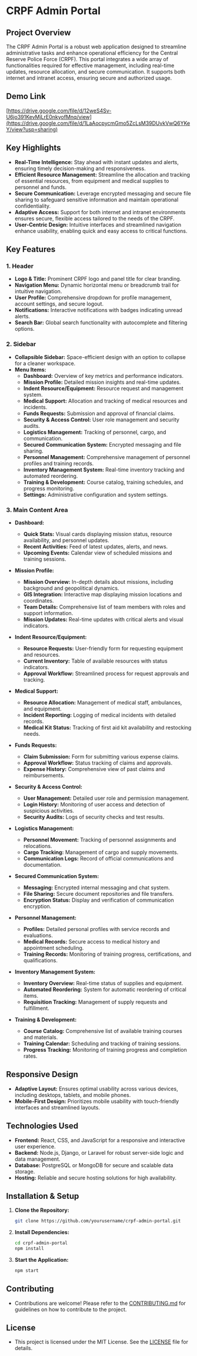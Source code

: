 # CRPF Admin Portal

## Project Overview

The CRPF Admin Portal is a robust web application designed to streamline administrative tasks and enhance operational efficiency for the Central Reserve Police Force (CRPF). This portal integrates a wide array of functionalities required for effective management, including real-time updates, resource allocation, and secure communication. It supports both internet and intranet access, ensuring secure and authorized usage.

## Demo Link
[https://drive.google.com/file/d/12weS4Sv-U6jo391KevMjLrE0nkyofMnq/view](https://drive.google.com/file/d/1LaAocpycmGmo5ZcLsM39DUvkVwQ6YKeY/view?usp=sharing)

## Key Highlights

- **Real-Time Intelligence:** Stay ahead with instant updates and alerts, ensuring timely decision-making and responsiveness.
- **Efficient Resource Management:** Streamline the allocation and tracking of essential resources, from equipment and medical supplies to personnel and funds.
- **Secure Communication:** Leverage encrypted messaging and secure file sharing to safeguard sensitive information and maintain operational confidentiality.
- **Adaptive Access:** Support for both internet and intranet environments ensures secure, flexible access tailored to the needs of the CRPF.
- **User-Centric Design:** Intuitive interfaces and streamlined navigation enhance usability, enabling quick and easy access to critical functions.


## Key Features

### 1. Header
- **Logo & Title:** Prominent CRPF logo and panel title for clear branding.
- **Navigation Menu:** Dynamic horizontal menu or breadcrumb trail for intuitive navigation.
- **User Profile:** Comprehensive dropdown for profile management, account settings, and secure logout.
- **Notifications:** Interactive notifications with badges indicating unread alerts.
- **Search Bar:** Global search functionality with autocomplete and filtering options.

### 2. Sidebar
- **Collapsible Sidebar:** Space-efficient design with an option to collapse for a cleaner workspace.
- **Menu Items:**
  - **Dashboard:** Overview of key metrics and performance indicators.
  - **Mission Profile:** Detailed mission insights and real-time updates.
  - **Indent Resource/Equipment:** Resource request and management system.
  - **Medical Support:** Allocation and tracking of medical resources and incidents.
  - **Funds Requests:** Submission and approval of financial claims.
  - **Security & Access Control:** User role management and security audits.
  - **Logistics Management:** Tracking of personnel, cargo, and communication.
  - **Secured Communication System:** Encrypted messaging and file sharing.
  - **Personnel Management:** Comprehensive management of personnel profiles and training records.
  - **Inventory Management System:** Real-time inventory tracking and automated reordering.
  - **Training & Development:** Course catalog, training schedules, and progress monitoring.
  - **Settings:** Administrative configuration and system settings.

### 3. Main Content Area
- **Dashboard:** 
  - **Quick Stats:** Visual cards displaying mission status, resource availability, and personnel updates.
  - **Recent Activities:** Feed of latest updates, alerts, and news.
  - **Upcoming Events:** Calendar view of scheduled missions and training sessions.

- **Mission Profile:**
  - **Mission Overview:** In-depth details about missions, including background and geopolitical dynamics.
  - **GIS Integration:** Interactive map displaying mission locations and coordinates.
  - **Team Details:** Comprehensive list of team members with roles and support information.
  - **Mission Updates:** Real-time updates with critical alerts and visual indicators.

- **Indent Resource/Equipment:**
  - **Resource Requests:** User-friendly form for requesting equipment and resources.
  - **Current Inventory:** Table of available resources with status indicators.
  - **Approval Workflow:** Streamlined process for request approvals and tracking.

- **Medical Support:**
  - **Resource Allocation:** Management of medical staff, ambulances, and equipment.
  - **Incident Reporting:** Logging of medical incidents with detailed records.
  - **Medical Kit Status:** Tracking of first aid kit availability and restocking needs.

- **Funds Requests:**
  - **Claim Submission:** Form for submitting various expense claims.
  - **Approval Workflow:** Status tracking of claims and approvals.
  - **Expense History:** Comprehensive view of past claims and reimbursements.

- **Security & Access Control:**
  - **User Management:** Detailed user role and permission management.
  - **Login History:** Monitoring of user access and detection of suspicious activities.
  - **Security Audits:** Logs of security checks and test results.

- **Logistics Management:**
  - **Personnel Movement:** Tracking of personnel assignments and relocations.
  - **Cargo Tracking:** Management of cargo and supply movements.
  - **Communication Logs:** Record of official communications and documentation.

- **Secured Communication System:**
  - **Messaging:** Encrypted internal messaging and chat system.
  - **File Sharing:** Secure document repositories and file transfers.
  - **Encryption Status:** Display and verification of communication encryption.

- **Personnel Management:**
  - **Profiles:** Detailed personal profiles with service records and evaluations.
  - **Medical Records:** Secure access to medical history and appointment scheduling.
  - **Training Records:** Monitoring of training progress, certifications, and qualifications.

- **Inventory Management System:**
  - **Inventory Overview:** Real-time status of supplies and equipment.
  - **Automated Reordering:** System for automatic reordering of critical items.
  - **Requisition Tracking:** Management of supply requests and fulfillment.

- **Training & Development:**
  - **Course Catalog:** Comprehensive list of available training courses and materials.
  - **Training Calendar:** Scheduling and tracking of training sessions.
  - **Progress Tracking:** Monitoring of training progress and completion rates.

## Responsive Design

- **Adaptive Layout:** Ensures optimal usability across various devices, including desktops, tablets, and mobile phones.
- **Mobile-First Design:** Prioritizes mobile usability with touch-friendly interfaces and streamlined layouts.

## Technologies Used

- **Frontend:** React, CSS, and JavaScript for a responsive and interactive user experience.
- **Backend:** Node.js, Django, or Laravel for robust server-side logic and data management.
- **Database:** PostgreSQL or MongoDB for secure and scalable data storage.
- **Hosting:** Reliable and secure hosting solutions for high availability.

## Installation & Setup

1. **Clone the Repository:**
   ```bash
   git clone https://github.com/yourusername/crpf-admin-portal.git
   ```

2. **Install Dependencies:**
   ```bash
   cd crpf-admin-portal
   npm install
   ```

3. **Start the Application:**
   ```bash
   npm start
   ```

## Contributing

- Contributions are welcome! Please refer to the [CONTRIBUTING.md](CONTRIBUTING.md) for guidelines on how to contribute to the project.

## License

- This project is licensed under the MIT License. See the [LICENSE](LICENSE) file for details.
